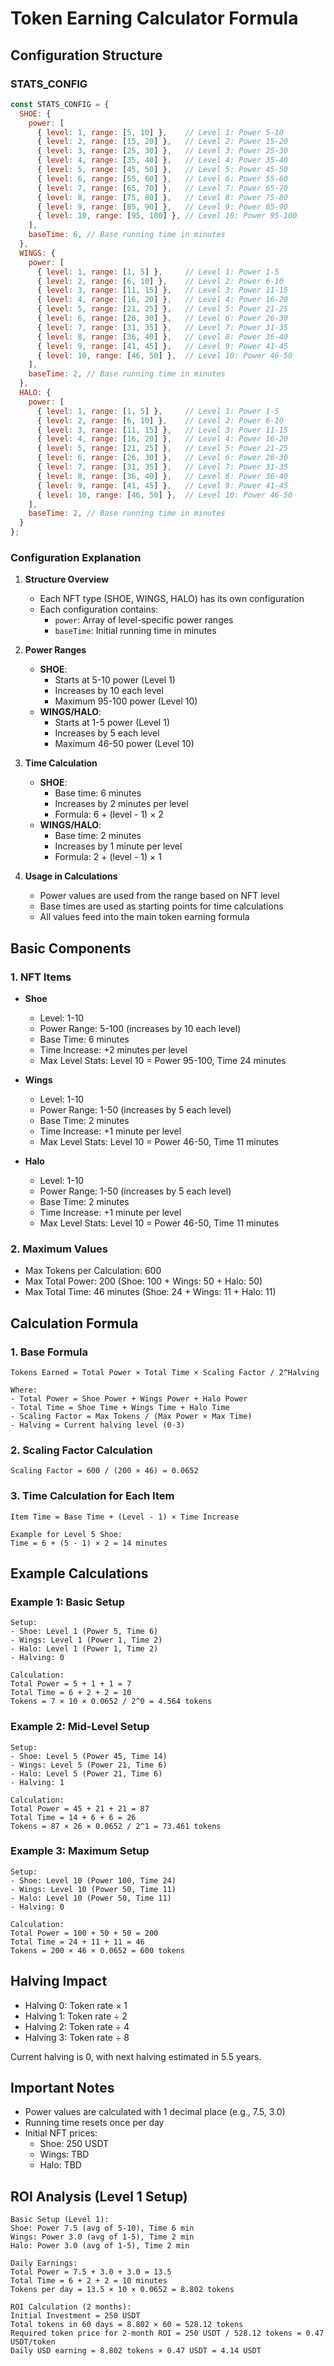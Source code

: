 # Token Earning Calculator Formula

## Configuration Structure

### STATS_CONFIG
```javascript
const STATS_CONFIG = {
  SHOE: {
    power: [
      { level: 1, range: [5, 10] },    // Level 1: Power 5-10
      { level: 2, range: [15, 20] },   // Level 2: Power 15-20
      { level: 3, range: [25, 30] },   // Level 3: Power 25-30
      { level: 4, range: [35, 40] },   // Level 4: Power 35-40
      { level: 5, range: [45, 50] },   // Level 5: Power 45-50
      { level: 6, range: [55, 60] },   // Level 6: Power 55-60
      { level: 7, range: [65, 70] },   // Level 7: Power 65-70
      { level: 8, range: [75, 80] },   // Level 8: Power 75-80
      { level: 9, range: [85, 90] },   // Level 9: Power 85-90
      { level: 10, range: [95, 100] }, // Level 10: Power 95-100
    ],
    baseTime: 6, // Base running time in minutes
  },
  WINGS: {
    power: [
      { level: 1, range: [1, 5] },     // Level 1: Power 1-5
      { level: 2, range: [6, 10] },    // Level 2: Power 6-10
      { level: 3, range: [11, 15] },   // Level 3: Power 11-15
      { level: 4, range: [16, 20] },   // Level 4: Power 16-20
      { level: 5, range: [21, 25] },   // Level 5: Power 21-25
      { level: 6, range: [26, 30] },   // Level 6: Power 26-30
      { level: 7, range: [31, 35] },   // Level 7: Power 31-35
      { level: 8, range: [36, 40] },   // Level 8: Power 36-40
      { level: 9, range: [41, 45] },   // Level 9: Power 41-45
      { level: 10, range: [46, 50] },  // Level 10: Power 46-50
    ],
    baseTime: 2, // Base running time in minutes
  },
  HALO: {
    power: [
      { level: 1, range: [1, 5] },     // Level 1: Power 1-5
      { level: 2, range: [6, 10] },    // Level 2: Power 6-10
      { level: 3, range: [11, 15] },   // Level 3: Power 11-15
      { level: 4, range: [16, 20] },   // Level 4: Power 16-20
      { level: 5, range: [21, 25] },   // Level 5: Power 21-25
      { level: 6, range: [26, 30] },   // Level 6: Power 26-30
      { level: 7, range: [31, 35] },   // Level 7: Power 31-35
      { level: 8, range: [36, 40] },   // Level 8: Power 36-40
      { level: 9, range: [41, 45] },   // Level 9: Power 41-45
      { level: 10, range: [46, 50] },  // Level 10: Power 46-50
    ],
    baseTime: 2, // Base running time in minutes
  }
};
```

### Configuration Explanation

1. **Structure Overview**
   - Each NFT type (SHOE, WINGS, HALO) has its own configuration
   - Each configuration contains:
     - `power`: Array of level-specific power ranges
     - `baseTime`: Initial running time in minutes

2. **Power Ranges**
   - **SHOE**:
     - Starts at 5-10 power (Level 1)
     - Increases by 10 each level
     - Maximum 95-100 power (Level 10)
   - **WINGS/HALO**:
     - Starts at 1-5 power (Level 1)
     - Increases by 5 each level
     - Maximum 46-50 power (Level 10)

3. **Time Calculation**
   - **SHOE**:
     - Base time: 6 minutes
     - Increases by 2 minutes per level
     - Formula: 6 + (level - 1) × 2
   - **WINGS/HALO**:
     - Base time: 2 minutes
     - Increases by 1 minute per level
     - Formula: 2 + (level - 1) × 1

4. **Usage in Calculations**
   - Power values are used from the range based on NFT level
   - Base times are used as starting points for time calculations
   - All values feed into the main token earning formula

## Basic Components

### 1. NFT Items
- **Shoe**
  - Level: 1-10
  - Power Range: 5-100 (increases by 10 each level)
  - Base Time: 6 minutes
  - Time Increase: +2 minutes per level
  - Max Level Stats: Level 10 = Power 95-100, Time 24 minutes

- **Wings**
  - Level: 1-10
  - Power Range: 1-50 (increases by 5 each level)
  - Base Time: 2 minutes
  - Time Increase: +1 minute per level
  - Max Level Stats: Level 10 = Power 46-50, Time 11 minutes

- **Halo**
  - Level: 1-10
  - Power Range: 1-50 (increases by 5 each level)
  - Base Time: 2 minutes
  - Time Increase: +1 minute per level
  - Max Level Stats: Level 10 = Power 46-50, Time 11 minutes

### 2. Maximum Values
- Max Tokens per Calculation: 600
- Max Total Power: 200 (Shoe: 100 + Wings: 50 + Halo: 50)
- Max Total Time: 46 minutes (Shoe: 24 + Wings: 11 + Halo: 11)

## Calculation Formula

### 1. Base Formula
```
Tokens Earned = Total Power × Total Time × Scaling Factor / 2^Halving

Where:
- Total Power = Shoe Power + Wings Power + Halo Power
- Total Time = Shoe Time + Wings Time + Halo Time
- Scaling Factor = Max Tokens / (Max Power × Max Time)
- Halving = Current halving level (0-3)
```

### 2. Scaling Factor Calculation
```
Scaling Factor = 600 / (200 × 46) = 0.0652
```

### 3. Time Calculation for Each Item
```
Item Time = Base Time + (Level - 1) × Time Increase

Example for Level 5 Shoe:
Time = 6 + (5 - 1) × 2 = 14 minutes
```

## Example Calculations

### Example 1: Basic Setup
```
Setup:
- Shoe: Level 1 (Power 5, Time 6)
- Wings: Level 1 (Power 1, Time 2)
- Halo: Level 1 (Power 1, Time 2)
- Halving: 0

Calculation:
Total Power = 5 + 1 + 1 = 7
Total Time = 6 + 2 + 2 = 10
Tokens = 7 × 10 × 0.0652 / 2^0 = 4.564 tokens
```

### Example 2: Mid-Level Setup
```
Setup:
- Shoe: Level 5 (Power 45, Time 14)
- Wings: Level 5 (Power 21, Time 6)
- Halo: Level 5 (Power 21, Time 6)
- Halving: 1

Calculation:
Total Power = 45 + 21 + 21 = 87
Total Time = 14 + 6 + 6 = 26
Tokens = 87 × 26 × 0.0652 / 2^1 = 73.461 tokens
```

### Example 3: Maximum Setup
```
Setup:
- Shoe: Level 10 (Power 100, Time 24)
- Wings: Level 10 (Power 50, Time 11)
- Halo: Level 10 (Power 50, Time 11)
- Halving: 0

Calculation:
Total Power = 100 + 50 + 50 = 200
Total Time = 24 + 11 + 11 = 46
Tokens = 200 × 46 × 0.0652 = 600 tokens
```

## Halving Impact
- Halving 0: Token rate × 1
- Halving 1: Token rate ÷ 2
- Halving 2: Token rate ÷ 4
- Halving 3: Token rate ÷ 8

Current halving is 0, with next halving estimated in 5.5 years.

## Important Notes
- Power values are calculated with 1 decimal place (e.g., 7.5, 3.0)
- Running time resets once per day
- Initial NFT prices:
  - Shoe: 250 USDT
  - Wings: TBD
  - Halo: TBD

## ROI Analysis (Level 1 Setup)
```
Basic Setup (Level 1):
Shoe: Power 7.5 (avg of 5-10), Time 6 min
Wings: Power 3.0 (avg of 1-5), Time 2 min
Halo: Power 3.0 (avg of 1-5), Time 2 min

Daily Earnings:
Total Power = 7.5 + 3.0 + 3.0 = 13.5
Total Time = 6 + 2 + 2 = 10 minutes
Tokens per day = 13.5 × 10 × 0.0652 = 8.802 tokens

ROI Calculation (2 months):
Initial Investment = 250 USDT
Total tokens in 60 days = 8.802 × 60 = 528.12 tokens
Required token price for 2-month ROI = 250 USDT / 528.12 tokens = 0.47 USDT/token
Daily USD earning = 8.802 tokens × 0.47 USDT = 4.14 USDT
```
